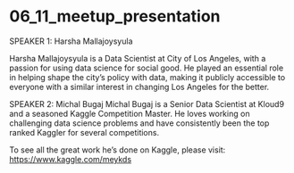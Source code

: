 # 06_11_meetup_presentation

SPEAKER 1: Harsha Mallajoysyula

Harsha Mallajoysyula is a Data Scientist at City of Los Angeles, with a passion for using data science for social good. He played an essential role in helping shape the city’s policy with data, making it publicly accessible to everyone with a similar interest in changing Los Angeles for the better.


SPEAKER 2: Michal Bugaj 
Michal Bugaj is a Senior Data Scientist at Kloud9 and a seasoned Kaggle Competition Master. He loves working on challenging data science problems and have consistently been the top ranked Kaggler for several competitions.

To see all the great work he’s done on Kaggle, please visit: https://www.kaggle.com/meykds
